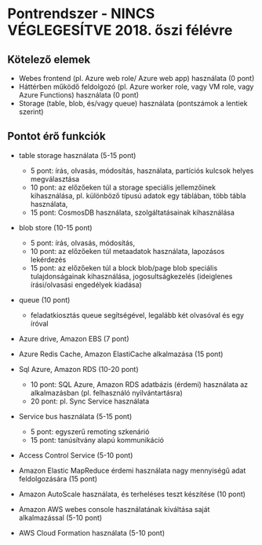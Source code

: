 # Pontrendszer - NINCS VÉGLEGESÍTVE 2018. őszi félévre
## Kötelező elemek
- Webes frontend (pl. Azure web role/ Azure web app) használata (0 pont) 
- Háttérben működő feldolgozó (pl. Azure worker role, vagy VM role, vagy Azure Functions) használata (0 pont) 
- Storage (table,  blob, és/vagy queue) használata (pontszámok a lentiek szerint) 
    
## Pontot érő funkciók
- table storage használata (5-15 pont) 
  - 5 pont: írás, olvasás, módosítás, használata, partíciós kulcsok helyes megválasztása 
  - 10 pont: az előzőeken túl a storage speciális jellemzőinek kihasználása, pl. különböző típusú adatok egy táblában, több tábla használata,   
  - 15 pont: CosmosDB használata, szolgáltatásainak kihasználása 
- blob store (10-15 pont) 
  - 5 pont: írás, olvasás, módosítás,  
  - 10 pont: az előzőeken túl metaadatok használata, lapozásos lekérdezés 
  - 15 pont: az előzőeken túl a block blob/page blob speciális tulajdonságainak kihasználása, jogosultságkezelés (ideiglenes írási/olvasási engedélyek kiadása) 
- queue (10 pont) 
  - feladatkiosztás queue segítségével, legalább két olvasóval és egy íróval 
- Azure drive, Amazon EBS (7 pont) 
- Azure Redis Cache, Amazon ElastiCache alkalmazása (15 pont) 
- Sql Azure, Amazon RDS (10-20 pont) 
  - 10 pont: SQL Azure, Amazon RDS adatbázis (érdemi) használata az alkalmazásban (pl. felhasználó nyilvántartásra) 
  - 20 pont: pl. Sync Service használata 
- Service bus használata (5-15 pont) 
  - 5 pont: egyszerű remoting szkenárió 
  - 15 pont: tanúsítvány alapú kommunikáció 
- Access Control Service (5-10 pont) 

- Amazon Elastic MapReduce érdemi használata nagy mennyiségű adat feldolgozására (15 pont) 
- Amazon AutoScale használata, és terheléses teszt készítése (10 pont) 
- Amazon AWS webes console használatának kiváltása saját alkalmazással (5-10 pont) 
- AWS Cloud Formation használata (5-10 pont) 
